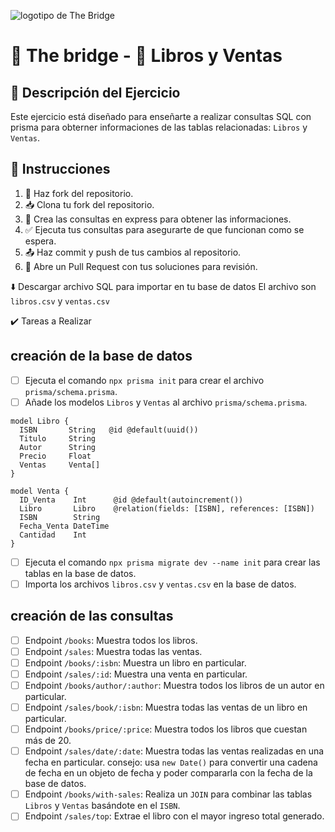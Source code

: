 ![logotipo de The Bridge](https://user-images.githubusercontent.com/27650532/77754601-e8365180-702b-11ea-8bed-5bc14a43f869.png "logotipo de The Bridge")

# 🚀 The bridge - 📘 Libros y Ventas

## 📝 Descripción del Ejercicio
Este ejercicio está diseñado para enseñarte a realizar consultas SQL con prisma para obterner informaciones de las tablas relacionadas: `Libros` y `Ventas`.

## 📖 Instrucciones

1. 🍴 Haz fork del repositorio.
2. 📥 Clona tu fork del repositorio.
3. 🎯 Crea las consultas en express para obtener las informaciones.
4. ✅ Ejecuta tus consultas para asegurarte de que funcionan como se espera.
5. 📤 Haz commit y push de tus cambios al repositorio.
6. 📧 Abre un Pull Request con tus soluciones para revisión.

⬇️ Descargar archivo SQL para importar en tu base de datos
El archivo son `libros.csv` y `ventas.csv`

✔️ Tareas a Realizar
## creación de la base de datos
- [ ] Ejecuta el comando `npx prisma init` para crear el archivo `prisma/schema.prisma`.
- [ ] Añade los modelos `Libros` y `Ventas` al archivo `prisma/schema.prisma`.
```prisma
model Libro {
  ISBN       String   @id @default(uuid())
  Titulo     String
  Autor      String
  Precio     Float
  Ventas     Venta[]
}

model Venta {
  ID_Venta    Int      @id @default(autoincrement())
  Libro       Libro    @relation(fields: [ISBN], references: [ISBN])
  ISBN        String
  Fecha_Venta DateTime
  Cantidad    Int
}
```
- [ ] Ejecuta el comando `npx prisma migrate dev --name init` para crear las tablas en la base de datos.
- [ ] Importa los archivos `libros.csv` y `ventas.csv` en la base de datos.

## creación de las consultas
- [ ] Endpoint `/books`: Muestra todos los libros.
- [ ] Endpoint `/sales`: Muestra todas las ventas.
- [ ] Endpoint `/books/:isbn`: Muestra un libro en particular.
- [ ] Endpoint `/sales/:id`: Muestra una venta en particular.
- [ ] Endpoint `/books/author/:author`: Muestra todos los libros de un autor en particular.
- [ ] Endpoint `/sales/book/:isbn`: Muestra todas las ventas de un libro en particular.
- [ ] Endpoint `/books/price/:price`: Muestra todos los libros que cuestan más de 20.
- [ ] Endpoint `/sales/date/:date`: Muestra todas las ventas realizadas en una fecha en particular. consejo: usa `new Date()` para convertir una cadena de fecha en un objeto de fecha y poder compararla con la fecha de la base de datos.
- [ ] Endpoint `/books/with-sales`: Realiza un `JOIN` para combinar las tablas `Libros` y `Ventas` basándote en el `ISBN`.
- [ ] Endpoint `/sales/top`: Extrae el libro con el mayor ingreso total generado.
